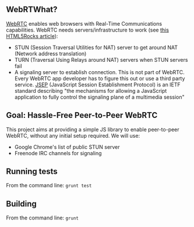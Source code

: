 ## WebRTWhat?
[WebRTC][webrtc] enables web browsers with Real-Time
Communications capabilities.
WebRTC needs servers/infrastructure to work (see [this HTML5Rocks article][webrtc-infra]):
- STUN (Session Traversal Utilities for NAT) server to get around NAT (Network address translation)
- TURN (Traversal Using Relays around NAT) servers when STUN servers fail
- A signaling server to establish connection. This is not part of WebRTC.
  Every WebRTC app developer has to figure this out or use a third party
  service. [JSEP][jsep] (JavaScript Session Establishment Protocol) is an IETF standard
  describing "the mechanisms for allowing a JavaScript application to fully
  control the signaling plane of a multimedia session"

## Goal: Hassle-Free Peer-to-Peer WebRTC
This project aims at providing a simple JS library to enable peer-to-peer
WebRTC, without any initial setup required. We will use:
- Google Chrome's list of public STUN server
- Freenode IRC channels for signaling

[webrtc]: http://www.webrtc.org/
[webrtc-infra]: http://www.html5rocks.com/en/tutorials/webrtc/infrastructure/
[jsep]: http://tools.ietf.org/html/draft-uberti-rtcweb-jsep

## Running tests
From the command line: `grunt test`

## Building
From the command line: `grunt`
